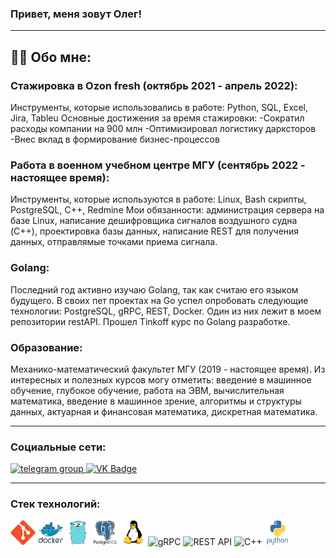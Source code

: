 ### Привет, меня зовут Олег!

---

## :man_technologist: Обо мне:

### Стажировка в Ozon fresh (октябрь 2021 - апрель 2022):
Инструменты, которые использовались в работе: Python, SQL, Excel, Jira, Tableu Основные достижения за время стажировки:
-Сократил расходы компании на 900 млн
-Оптимизировал логистику дарксторов
-Внес вклад в формирование бизнес-процессов

### Работа в военном учебном центре МГУ (сентябрь 2022 - настоящее время): 
Инструменты, которые используются в работе: Linux, Bash скрипты, PostgreSQL, C++, Redmine
Мои обязанности: администрация сервера на базе Linux, написание дешифровщика сигналов воздушного судна (C++), проектировка базы данных, написание REST для получения данных, отправлямые точками приема сигнала.

### Golang:
Последний год активно изучаю Golang, так как считаю его языком будущего. В своих пет проектах на Go успел опробовать следующие технологии: PostgreSQL, gRPC, REST, Docker. Один из них лежит в моем репозитории restAPI. Прошел Tinkoff курс по Golang разработке.

### Образование:
Механико-математический факультет МГУ (2019 - настоящее время). Из интересных и полезных курсов могу отметить: введение в машинное обучение, глубокое обучение, работа на ЭВМ, вычислительная математика, введение в машинное зрение, алгоритмы и
структуры данных, актуарная и финансовая математика, дискретная математика.

--- 

### Социальные сети:

  <div id="badges">
    <a href="https://t.me/kirill_of_oleg" target="_blank">
      <img src="https://cdn-icons-png.flaticon.com/512/2111/2111646.png" width="40" height="40" alt="telegram group" />
    </a>
    <a href="https://vk.com/id226837314" target="_blank">
      <img src="https://cdn-icons-png.flaticon.com/512/145/145813.png" width="40" height="40" alt="VK Badge"/>
    </a>
  </div>

---

### Стек технологий:

<div>
  
  <img src="https://github.com/devicons/devicon/blob/master/icons/git/git-original.svg" title="git" alt="git" width="40" height="40"/>
  <img src="https://github.com/devicons/devicon/blob/master/icons/docker/docker-original-wordmark.svg" title="Docker" alt="Docker" width="40" height="40"/>
  <img src="https://github.com/devicons/devicon/blob/master/icons/go/go-original.svg" title="Go" alt="Go" width="40" height="40"/>
  <img src="https://github.com/devicons/devicon/blob/master/icons/postgresql/postgresql-original-wordmark.svg" title="PostgreSQL" alt="PostgreSQL" width="40" height="40"/>
  <img src="https://github.com/devicons/devicon/blob/master/icons/linux/linux-original.svg" title="linux" alt="linux" width="40" height="40"/>
  <img src="https://yandex-images.clstorage.net/hvDf51172/4af1980FxZUi/6VGZPvpPoHyu6ffOydvnWdB6BLMS5J5JxmR9bYRW69w2XG2NRTEh86sthQYUy_JUQArKKRN4YwF7Wu254WAUIr0lXYrbKlUYH3y3TvmLxowESxV2sqFP7eOhiW0R817cUmwtDAWURRfr6NOQdsnAF9Ls7a4E3xKEG6_YmHXUpREL5YierO8Q7ah4JR7reRevkfk09GNwD8vz4XrKAyS5W1VerM1SliSnjJ2xwTeJAzbRTOxMZp_jtFrOq5rR5RdAKJM4TZy-IuzqOJfuGPlEX8PopFdyww5IAOLbOBJ2-VjE_C9-EtSHtly9kLEWSTNlAU9vv1cvglU7L0r5EXYEsipw-M8PLALvKLrXHwiblV1wqmU2wGBf-BHjiMhwdgiZdSxf79OmBhf_vqNjRbrwZNNMX3wVPNC26W_Ja3B3xhO6oCm9TwzRv9qZV1z52VfuIlkFRqLgTmrx0wiZ0ZTaa-Z8vS5gZgYUjSyBASQ6QzdRbk3uReyBhDjfaEsCN0UyCRNJL22PIazay8S-SduVjHOJZLUT8U9ZsxL5OGC2yMvWXH6eglcUV6-fEtCn6eOWwj1tfLU_YzaaTMnK85e2cBoD6U_9zTNNWui23nk5VkxiGvc18gGvWiAx6frydHiYdm8vXhD21kSsnTHiJongJVO8vf73fcO2qd9Kq7IGh3IZswpNbFwwbwh65176qoWOUsrGhKLAfnqRIalIMyTLicVevH-zpHQl_T6hA2W6wpRDT49ddRyyZMld68sxVbZwC3P5v2xvAS9KKAUvWItkzFLrNtfQgT_a0zJrKoJUqKolnhzNkBdEpWz_4tPWivFVoOzMvvZ8wyVZPanJI2d0gHhBew2uXvF8C5gH7Ek4p1_BuMfkY0BNSMETqAuD5unq9U6tf1A0hgdtLLIApenwRBIsvDwULwB0Su_oKTAXlrA5QquPrC_i3al4FK6KyjeckRs01wBQXXnh0fkI0" title="gRPC" alt="gRPC" width="40" height="40"/>
  <img src="https://avatars.mds.yandex.net/i?id=6c7fc0e7288fdd221d70c94d96ce893e6a30da40-8314096-images-thumbs&n=13&exp=1" title="REST API" alt="REST API" width="40" height="40"/>
  <img src="https://yandex-images.clstorage.net/hvDf51172/4af1980FxZUi/6VGZPvpPoHyu6ffOydvnWdB6BLMS5J5JxmE9_ZQWvkzmbG2NRaFR5v5dkDbRS_exVZpKbDN4k1Q-P8jZtBCR1501XVpbulUov0y3TvmLxowESxV2sqFP7eOhiW0R817cUmwtDAWURRfr6NOQdsnAF9Ls7a4E3xKEG6_YmHXUpREL5YierO8Q7ah4JR7reRevkfk09GNwD8vz4XrKAyS5W1VerM1SliSnjJ2xwTeJAzbRTOxMZp_jtFrOq5rR5RdAKJM4TZy-IuzqOJfuGPlEX8PopFdyww5IAOLbOBJ2-VjE_C9-EtSHtly9kLEWSTNlAU9vv1cvglU7L0r5EXYEsipw-M8PLALvKLrXHwiblV1wqmU2wGBf-BHjiMhwdgiZdSxf79OmBhf_vqNjRbrwZNNMX3wVPNC26W_Ja3B3xhO6oCm9TwzRv9qZV1z52VfuIlkFRqLgTmrx0wiZ0ZTaa-Z8vS5gZgYUjSyBASQ6QzdRbk3uReyBhDjfaEsCN0UyCRNJL22PIazay8S-SduVjHOJZLUT8U9ZsxL5OGC2yMvWXH6eglcUV6-fEtCn6eOWwj1tfLU_YzaaTMnK85e2cBoD6U_9zTNNWui23nk5VkxiGvc18gGvWiAx6frydHiYdm8vXhD21kSsnTHiJongJVO8vf73fcO2qd9Kq7IGh3IZswpNbFwwbwh65176qoWOUsrGhKLAfnqRIalIMyTLicVevH-zpHQl_T6hA2W6wpRDT49ddRyyZMld68sxVbZwC3P5v2xvAS9KKAUvWItkzFLrNtfQgT_a0zJrKoJUqKolnhzNkBdEpWz_4tPWivFVoOzMvvZ8wyVZPanJI2d0gHhBew2uXvF8C5gH7Ek4p1_BuMfkY0BNSMETqAuD5unq9U6tf1A0hgdtLLIApenwRBIsvDwULwB0Su_oKTAXlrA5QquPrC_i3al4FK6KyjeckRs01wBQXXnh0fkI0" title="C++" alt="C++" width="40" height="40"/>
   <img src="https://github.com/devicons/devicon/blob/master/icons/python/python-original-wordmark.svg" title="reactjs" alt="reactjs" width="40" height="40"/>
</div>






